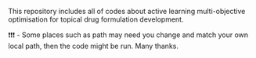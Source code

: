 This repository includes all of codes about active learning multi-objective optimisation for topical drug formulation development.

❗❗❗ - Some places such as path may need you change and match your own local path, then the code might be run. Many thanks.
